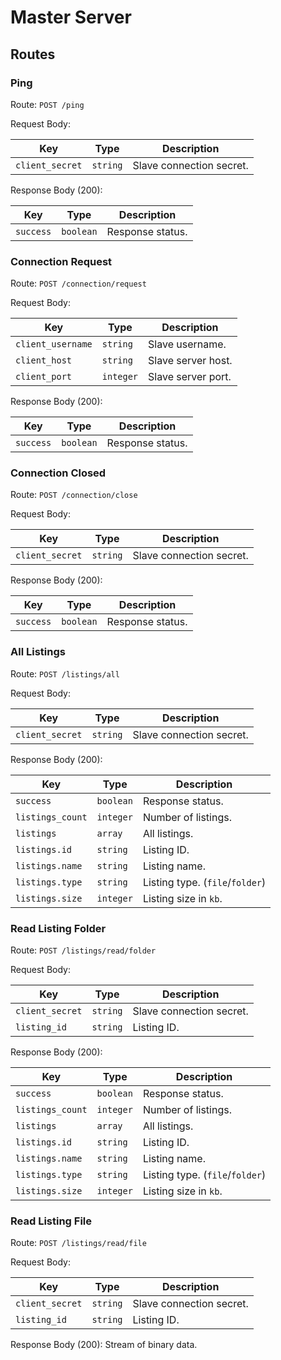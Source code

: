 # Master Server

## Routes

### Ping

Route: `POST /ping`

Request Body:

| Key             | Type     | Description              |
| --------------- | -------- | ------------------------ |
| `client_secret` | `string` | Slave connection secret. |

Response Body (200):

| Key       | Type      | Description      |
| --------- | --------- | ---------------- |
| `success` | `boolean` | Response status. |

### Connection Request

Route: `POST /connection/request`

Request Body:

| Key               | Type      | Description        |
| ----------------- | --------- | ------------------ |
| `client_username` | `string`  | Slave username.    |
| `client_host`     | `string`  | Slave server host. |
| `client_port`     | `integer` | Slave server port. |

Response Body (200):

| Key       | Type      | Description      |
| --------- | --------- | ---------------- |
| `success` | `boolean` | Response status. |

### Connection Closed

Route: `POST /connection/close`

Request Body:

| Key             | Type     | Description              |
| --------------- | -------- | ------------------------ |
| `client_secret` | `string` | Slave connection secret. |

Response Body (200):

| Key       | Type      | Description      |
| --------- | --------- | ---------------- |
| `success` | `boolean` | Response status. |

### All Listings

Route: `POST /listings/all`

Request Body:

| Key             | Type     | Description              |
| --------------- | -------- | ------------------------ |
| `client_secret` | `string` | Slave connection secret. |

Response Body (200):

| Key              | Type      | Description                     |
| ---------------- | --------- | ------------------------------- |
| `success`        | `boolean` | Response status.                |
| `listings_count` | `integer` | Number of listings.             |
| `listings`       | `array`   | All listings.                   |
| `listings.id`    | `string`  | Listing ID.                     |
| `listings.name`  | `string`  | Listing name.                   |
| `listings.type`  | `string`  | Listing type. (`file`/`folder`) |
| `listings.size`  | `integer` | Listing size in `kb`.           |

### Read Listing Folder

Route: `POST /listings/read/folder`

Request Body:

| Key             | Type     | Description              |
| --------------- | -------- | ------------------------ |
| `client_secret` | `string` | Slave connection secret. |
| `listing_id`    | `string` | Listing ID.              |

Response Body (200):

| Key              | Type      | Description                     |
| ---------------- | --------- | ------------------------------- |
| `success`        | `boolean` | Response status.                |
| `listings_count` | `integer` | Number of listings.             |
| `listings`       | `array`   | All listings.                   |
| `listings.id`    | `string`  | Listing ID.                     |
| `listings.name`  | `string`  | Listing name.                   |
| `listings.type`  | `string`  | Listing type. (`file`/`folder`) |
| `listings.size`  | `integer` | Listing size in `kb`.           |

### Read Listing File

Route: `POST /listings/read/file`

Request Body:

| Key             | Type     | Description              |
| --------------- | -------- | ------------------------ |
| `client_secret` | `string` | Slave connection secret. |
| `listing_id`    | `string` | Listing ID.              |

Response Body (200): Stream of binary data.
